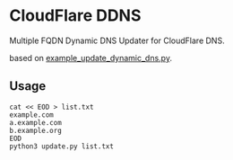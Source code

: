# CloudFlare DDNS

Multiple FQDN Dynamic DNS Updater for CloudFlare DNS.

based on [example_update_dynamic_dns.py](https://github.com/cloudflare/python-cloudflare/blob/master/examples/example_update_dynamic_dns.py).

## Usage

```
cat << EOD > list.txt
example.com
a.example.com
b.example.org
EOD
python3 update.py list.txt
```
